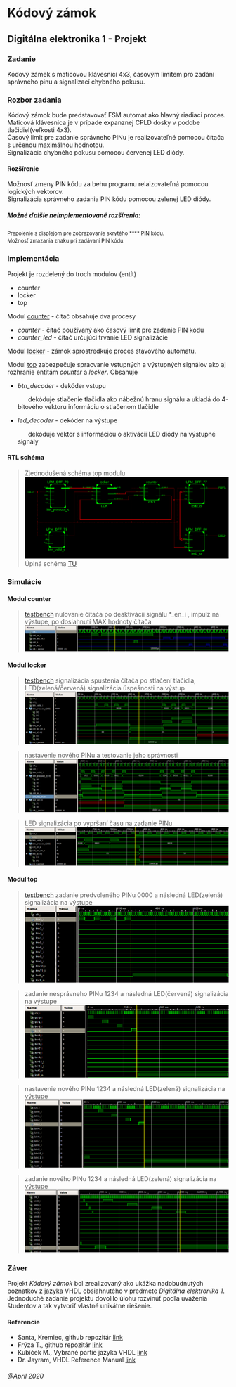 # Kódový zámok
## Digitálna elektronika 1 -  Projekt


### Zadanie
Kódový zámek s maticovou klávesnicí 4x3, časovým limitem pro zadání správného pinu a signalizací chybného pokusu.  

### Rozbor zadania
Kódový zámok bude predstavovať FSM automat ako hlavný riadiaci proces.  
Maticová klávesnica je v prípade expanznej CPLD dosky v podobe tlačidiel(veľkosti 4x3).  
Časový limit pre zadanie správneho PINu je realizovateľné pomocou čítača s určenou maximálnou hodnotou.  
Signalizácia chybného pokusu pomocou červenej LED diódy.  

####  Rozšírenie
Možnosť zmeny PIN kódu za behu programu relaizovateľná pomocou logických vektorov.  
Signalizácia správneho zadania PIN kódu pomocou zelenej LED diódy.  

#####  Možné ďalšie neimplementované rozšírenia:
<small>Prepojenie s displejom pre zobrazovanie  skrytého \****  PIN kódu.  
Možnosť zmazania znaku pri zadávaní PIN kódu.  </small>

### Implementácia
Projekt je rozdelený do troch modulov (entít)
- counter
- locker
- top

Modul [counter](code_lock/counter.vhd "Otvoriť code_lock/counter.vhd") - čítač obsahuje dva procesy
- *counter* - čítač používaný ako časový limit pre zadanie PIN kódu
- *counter_led* - čítač určujúci trvanie LED signalizácie

Modul [locker](code_lock/locker.vhd "Otvoriť code_lock/locker.vhd") - zámok  sprostredkuje proces stavového automatu.
  
Modul [top](code_lock/top.vhd "Otvoriť code_lock/top.vhd") zabezpečuje spracvanie vstupných a výstupných signálov ako aj rozhranie entitám *counter* a *locker*. Obsahuje

-  *btn_decoder* - dekóder vstupu

	&nbsp; &nbsp; &nbsp; dekóduje stlačenie tlačidla ako nábežnú hranu signálu a ukladá do 4-bitového vektoru informáciu o stlačenom tlačidle
-  *led_decoder* - dekóder na výstupe

	&nbsp; &nbsp; &nbsp; dekóduje vektor s informáciou o aktivácii LED diódy na výstupné signály

#### RTL schéma
> Zjednodušená schéma top modulu
![RTL schéma](images/RTL_top_simplified.png)
Úplná schéma [TU](RTL_full.pdf)

### Simulácie
#### Modul **counter**
> [testbench](/code_lock/counter_tb_00.vhd) nulovanie čítača po deaktivácii signálu *_en_i , impulz na výstupe, po dosiahnutí MAX hodnoty čítača
![simulácia modulu counter](images/sim_counter.png)



#### Modul **locker** 
> [testbench](/code_lock/locker_tb_00.vhd) signalizácia spustenia čítača po stlačení tlačidla, LED(zelená/červená) signalizácia úspešnosti na výstup
![simulácia modulu locker](images/sim_locker_10.png)

> nastavenie nového PINu a testovanie jeho správnosti
![simulácia modulu locker](images/sim_locker_set1.png)

> LED signalizácia po vypršaní času na zadanie PINu
![simulácia modulu locker](images/sim_locker_cnt1.png)

#### Modul **top** 
> [testbench](/code_lock/top_tb_00.vhd) zadanie predvoleného PINu 0000 a následná LED(zelená) signalizácia na výstupe
![simulácia modulu top](images/sim_top_default.png)


> zadanie nesprávneho PINu 1234 a následná LED(červená) signalizácia na výstupe
![simulácia modulu top](images/sim_top_fail.png)

> nastavenie nového PINu 1234  a následná LED(zelená) signalizácia na výstupe
![simulácia modulu top](images/sim_top_set.png)

> zadanie nového PINu 1234 a následná LED(zelená) signalizácia na výstupe
![simulácia modulu top](images/sim_top_newcode.png)

### Záver
Projekt *Kódový zámok* bol zrealizovaný ako ukážka nadobudnutých poznatkov z jazyka VHDL obsiahnutého v predmete *Digitálna elektronika 1*. Jednoduché zadanie projektu dovolilo úlohu rozvinúť podľa uváženia študentov a tak vytvoriť vlastné unikátne riešenie.

#### Referencie
- Santa, Kremiec, github repozitár [link](https://github.com/komplike/Digital-electronics-1/)
- Frýza T., github repozitár [link](https://github.com/tomas-fryza/Digital-electronics-1)
- Kubíček M., Vybrané partie jazyka VHDL [link](https://moodle.vutbr.cz/pluginfile.php/183804/mod_resource/content/1/vhdl_kubicek.pdf)
- Dr. Jayram, VHDL Reference Manual [link](https://www.ics.uci.edu/~jmoorkan/vhdlref/Synario%20VHDL%20Manual.pdf)

###### @April 2020
